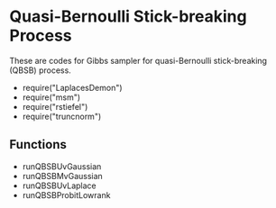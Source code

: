 # Quasi-Bernoulli Stick-breaking Process

These are codes for Gibbs sampler for quasi-Bernoulli stick-breaking (QBSB) process. 



- require("LaplacesDemon")
- require("msm")
- require("rstiefel")
- require("truncnorm")



## Functions

- runQBSBUvGaussian
- runQBSBMvGaussian
- runQBSBUvLaplace
- runQBSBProbitLowrank